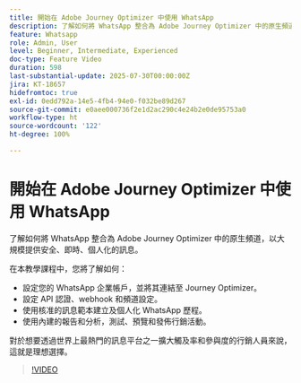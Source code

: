 ```yaml
---
title: 開始在 Adobe Journey Optimizer 中使用 WhatsApp
description: 了解如何將 WhatsApp 整合為 Adobe Journey Optimizer 中的原生頻道，以大規模提供安全、即時、個人化的訊息。
feature: Whatsapp
role: Admin, User
level: Beginner, Intermediate, Experienced
doc-type: Feature Video
duration: 598
last-substantial-update: 2025-07-30T00:00:00Z
jira: KT-18657
hidefromtoc: true
exl-id: 0edd792a-14e5-4fb4-94e0-f032be89d267
source-git-commit: e0aee000736f2e1d2ac290c4e24b2e0de95753a0
workflow-type: ht
source-wordcount: '122'
ht-degree: 100%

---
```


# 開始在 Adobe Journey Optimizer 中使用 WhatsApp

了解如何將 WhatsApp 整合為 Adobe Journey Optimizer 中的原生頻道，以大規模提供安全、即時、個人化的訊息。

在本教學課程中，您將了解如何：

* 設定您的 WhatsApp 企業帳戶，並將其連結至 Journey Optimizer。
* 設定 API 認證、webhook 和頻道設定。
* 使用核准的訊息範本建立及個人化 WhatsApp 歷程。
* 使用內建的報告和分析，測試、預覽和發佈行銷活動。

對於想要透過世界上最熱門的訊息平台之一擴大觸及率和參與度的行銷人員來說，這就是理想選擇。

>[!VIDEO](https://video.tv.adobe.com/v/3470244/?learn=on&enablevpops)
